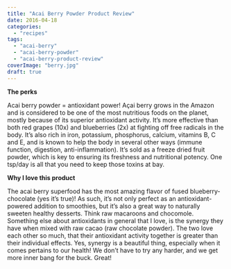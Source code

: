 ```yaml
---
title: "Acai Berry Powder Product Review"
date: 2016-04-18
categories: 
  - "recipes"
tags: 
  - "acai-berry"
  - "acai-berry-powder"
  - "acai-berry-product-review"
coverImage: "berry.jpg"
draft: true
---
```


**The perks**

Acai berry powder = antioxidant power! Açai berry grows in the Amazon and is considered to be one of the most nutritious foods on the planet, mostly because of its superior antioxidant activity. It’s more effective than both red grapes (10x) and blueberries (2x) at fighting off free radicals in the body. It’s also rich in iron, potassium, phosphorus, calcium, vitamins B, C and E, and is known to help the body in several other ways (immune function, digestion, anti-inflammation). It’s sold as a freeze dried fruit powder, which is key to ensuring its freshness and nutritional potency. One tsp/day is all that you need to keep those toxins at bay.

**Why I love this product**

The acai berry superfood has the most amazing flavor of fused blueberry-chocolate (yes it’s true)! As such, it’s not only perfect as an antioxidant-powered addition to smoothies, but it’s also a great way to naturally sweeten healthy desserts. Think raw macaroons and chocomole. Something else about antioxidants in general that I love, is the synergy they have when mixed with raw cacao (raw chocolate powder). The two love each other so much, that their antioxidant activity together is greater than their individual effects. Yes, synergy is a beautiful thing, especially when it comes pertains to our health! We don’t have to try any harder, and we get more inner bang for the buck. Great!
